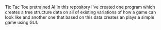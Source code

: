 Tic Tac Toe pretrained AI
In this repository I've created one program which creates a tree structure data on all of existing variations of how a game can look like and another one that based on this data creates an plays a simple game using GUI.
